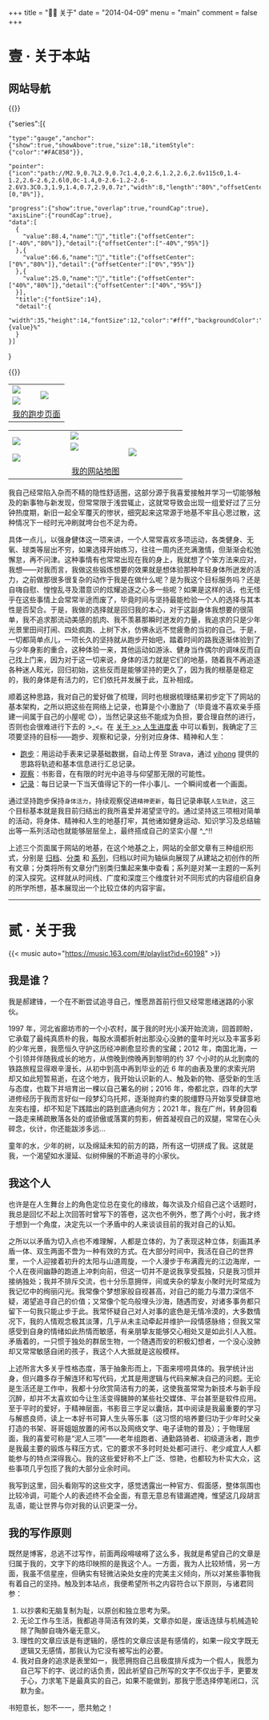 +++
title = "👨‍🔧 关于"
date = "2014-04-09"
menu = "main"
comment = false
+++

# 壹 · 关于本站

## 网站导航

{{<echarts charts_id="210703-02" width="100%" height="26rem">}}

{"series":[{

    "type":"gauge","anchor":{"show":true,"showAbove":true,"size":18,"itemStyle":{"color":"#FAC858"}},

    "pointer":{"icon":"path://M2.9,0.7L2.9,0.7c1.4,0,2.6,1.2,2.6,2.6v115c0,1.4-1.2,2.6-2.6,2.6l0,0c-1.4,0-2.6-1.2-2.6-2.6V3.3C0.3,1.9,1.4,0.7,2.9,0.7z","width":8,"length":"80%","offsetCenter":[0,"8%"]},

    "progress":{"show":true,"overlap":true,"roundCap":true},
    "axisLine":{"roundCap":true},
    "data":[
      {
        "value":88.4,"name":"🏃","title":{"offsetCenter":["-40%","80%"]},"detail":{"offsetCenter":["-40%","95%"]}
      },{
        "value":66.6,"name":"👀","title":{"offsetCenter":["0%","80%"]},"detail":{"offsetCenter":["0%","95%"]}
      },{
        "value":25.0,"name":"📝","title":{"offsetCenter":["40%","80%"]},"detail":{"offsetCenter":["40%","95%"]}
      }],
      "title":{"fontSize":14},
      "detail":{
        "width":35,"height":14,"fontSize":12,"color":"#fff","backgroundColor":"auto","borderRadius":3,"formatter":"{value}%"
      }
    }]

}

{{</echarts>}}

<table cellspacing="0" cellpadding="4"><tbody>
  <tr>
    <td><img src="https://raw.githubusercontent.com/DivinerHJF/running_page/master/assets/github_2022.svg" border=0></td>
    <td rowspan="2"><img src="https://raw.githubusercontent.com/DivinerHJF/running_page/master/assets/grid.svg  " border=0></td>
  </tr>
  <tr>
    <td><img src="https://raw.githubusercontent.com/DivinerHJF/running_page/master/assets/year_2021.svg" border=0></td>
  </tr>
  <tr>
    <td align="center" colspan="2"><a href="https://aether-running-page.vercel.app/" target="_blank">我的跑步页面</a></td>
  </tr>
</tbody></table>

<script type="text/javascript" src="https://www.douban.com/service/badge/Aether_Q/?selection=latest&amp;picsize=small&amp;show=collection&amp;n=10&amp;hidelogo=on&amp;cat=drama%7Cmovie%7Cbook%7Cmusic&amp;columns=5"></script>

<table width="300" cellspacing="0" cellpadding="4"><tbody>
  <tr>
    <td width="100" rowspan="2"><a href="/series/" target="_blank"><img src="https://lh3.googleusercontent.com/mgKykiTyf4FVSspEb-8hs1HZ8XINLK3z_5gj8UZa_HJqdmqHvOz6gwBgB9ZewTwTlQcb8gfiTgUY7pJG_UyfnhOZCU5CmcF8QtyUur4SzHhUPXod4F7u5is5xp-cABCGwbaIrARatDVSx9-kbmNo6rOy_3r-qFQ7LPaDfxeWBwtQkNs2RjJEk9o0TGm-EYrJPqp1TYk3PaNtukD2QrXy3Ejk72GJbbq0kMXPjgSjvAHmRUz10m0QsiQX8AdtPipV5MaOvylSianfQ3SfI1IUlNcfOZR6ydLPoudcHV2rHKqpG4ZVIyps9YEeshI3hcQa_RRhvrhhYOj4NkVpcltgHO1tr0tg7LtTkV35F2CFIVw_3y4oASak2o83V3zv34wQOoE5mupMUlBf9Od9CvdLhlIvnszaO66YhIL1SaovywpZAHdJmdq9SmpPpRKZ-pDBphlz7ACvHj2ykwZ6ZRuelSdumsubXlR7IiAr60Iml7t0xZ87SPw6AymRjR7QNmR2X0eCVPbKGkcjiVS3j0w23xP5F7rSOBrpvMp23WmepsARV_QxN4zxx4Bx61MA57klT68NQ12vuxtMsPyi--tdQVP1sat_-6xSRM1Qoba6J8KhU2WcYXFxLW2klSzn38zVniq5fBohy6KoUK8Ki-ontUCBzmw6qilGUE1MmNfkSUXBbAVipupTtLWPceBmmMyszilbst2Oars0IenMK7Fk2xc=w524-h1048-no?authuser=0" border=0></a></td>
    <td width="100" colspan="2"><a href="/posts/" target="_blank"><img src="https://lh3.googleusercontent.com/X6us0Lve9SRBb5wKdt_BKqSLLxzlGukExPaeKentZYkCyc2W5Soa619BWWwEF-jY0QsJZTAGDzixPbaAj-EOmRXL4c_8NJKXLkFJ57JtM154uj6CFF0RGTIhAlmYXGwxfZuiKrdkPgDaVPYwiSHpCd4SUQTFHA_QWC-Fyl2JtG6YIjCR_P5n5XZJLpu8ZH_kCJCiLj7G8lNtZebjsejKCqmbcqtimByyKAVt2riZ8yz8JCPtLuELtdV-c_W3Kt2SNmKwMT9IoomiXtCbnuh5B9GnzuJLtfJTVG4D0OkFTsmk8899A8ruhq--6pIkjEvQZ_u5z1VCI46ZYXq7SEpYTC17APxDUgbwpaU_U9qCbypJLjkgQdZN88VqFBiSoqpI3w_Y4el3YUYW6FJ8uw8-j25sqFw3Ifk3-uo5zUaTeL9NUMhHb1a4MeBtKtL4QtblMGvxFwUFBefwGfwdWqDiJurcEbAygvKYBsOEeuPllWrky48FXO13ATDOl1cRcvT5DGAfl-46u41i-dv91GOYZ0BKQti84zplEjZKs8DQDaQ_FkT32lUWdUDGOywJQJjmFcpqv1GmESJMgTwH8hsMl_JHN0TK_X1LLF3ejj0df8dDX75MxBaXaskZEBa6wkbAxTvfsmlyn6X3sa0rbD6pKKOGRwu7-WtJ8S-v32unDA9x3LWLxhOr6vrhtRZxr9GnPlsQiEDF0vbwkVie-yz-48E=w1366-h683-no?authuser=0" border=0></a></td>
  </tr>
  <tr>
    <td width="100"><a href="/about/" target="_blank"><img src="https://lh3.googleusercontent.com/QPFxDw5bLF473IRL3JXtHT5YsZWU5ESoxkgUIEwXf5ZgZnWsn1mXFUpk-l97pBTlnATvCOU4VOteBHTAb7iP-YVHZ3FNC9kdHC16hrcsv95e46JJJHhfjBhV2WyM61wkKFPZbUOLmP23t78cFnTVo77LGCtRRy2iyPDuvfYm3ee_wxJ5EC-Oog5vGNRr_8lqePiF6rcdC8ZQjUmgLMn6CZihi4YfiL5g4y9JvYJw4e89QFc8E5fRRd-3I-t881ILX9pnF4kUei1GvVMuUBiCcSD9Gp_gBsimGkY6cWbgO0GpFaM0PbkFOj7tK138YwPLLgTlsJeLKaU92QrvE6wqXoicPmAmwsakMmlHlSYi0QMtamFuXOQO5bxGzopmAQCtPzDbYZrNzQsUW-t-g70ujsTGUh37N0rFMDdLH_SCENvaf2dhPOxBzlYaUT5FokwUN2isSnkxSPgvBQOrU_6zPIMewbQgqZfTNT6Z3mZSn_QMx8kAEuux-VIMAGzcce7a_W5-bpC6pYmfU8dqZL_HUNGEGHJgKDxpnvljJw0JsBq_CTcPUFngQYRY5kIMKXj8IbWgp2Kchyv_tA2gTtKFGpmiVJIJztmJHL0SjqIqkIdEBLpw6v5yesGK20c7ned-HVQ1mLRI0KXvG0MRtdptH1kdMQRDQZv4vbih7cGc_iM24rPg6koztS8pWFJQB2vk18LW78jofz_MQ-viI0fdW9U=s683-no?authuser=0" border=0></a></td>
    <td width="100" rowspan="2"><a href="/categories/" target="_blank"><img src="https://lh3.googleusercontent.com/JVkUjolmCOwTUtEM08I7jm5Tnkfa1c2rNRB5Ka2MfKkeafq31goNcm_TO6TFbYtLtoKJotuWobTZ3Oeq1iBuzQHNeegfbXbjKKwAIYG2lM8NMbBr0PUYCvs2MOg_Khzf6IhRdWEcJLtYm7n0NQXqtcbunC1Q0FpienVu986RW4nJ0vKNqiid0cPCqW4rzTuTlN8ZEK4KDAWvvAmOpci2Kd8ygfG-1eG4UadDMQA1In6f7upHdj4p3D-oMz9ATOeHkzh7OC2YRK3YGyLhoAOSudXFgHPPtFq4gT0I4WhlSVwZYzz9XUdtSma8dOMjuGlQVczk-kU96I8xCN9JlHefNYGZeQejJp6T-AKYh73J13WM42gtIKCJuwg4UGfJgiPz7nFBgw7C85Q6OxnAVD38I5_57mXLs3mAE6qkRxZWutscuY0mSkCNMiNP6yCHpr0U2NWzfscyzNrhPUsBJ9TfA9sFLR58WRiRUG93PR5UxUrel8D8PwOaGf-tXRQNlu8qvBPqZtiilnP2RrLNkTws1E6qz7kuEiEcdFDc24M0E1xNS9XBecCcjnK2WEjz8Ro_OQk99qiHOVkge801k431RFES6Om__CKv6uuVn47TdF0mLF16vkExTvgHsZ_fjbDB9PcixnXVr5EkYD5T0SdBgKda5aZ5K3orgzISlxi2qq5SMZkN4SNaf8XLGGrtIh9m6rvi76g2ZOfYgGtp9S1pcno=w524-h1048-no?authuser=0" border=0></a></td>
  </tr>
  <tr>
    <td width="100" colspan="2"><a href="/series/朝花夕拾/" target="_blank"><img src="https://lh3.googleusercontent.com/5BHLC1O8pGjEps9lOe27nssiObGKo7C1Osu7Js7vkYUF4TNg1JjvngwX72rXxolXGITjQVdb8f60fF6Xfvww_ia7Rc8pnQMcU4PUJE4AMvPTxbzIv8bG0EfzGwM3iVk5uuVsWZXlR5MTq1w_HjIL6W4AjCktpekskQDMGxPHW3LyEhfjl3R6n39Q-ve0GpnKuhvsPObKv2rrtqRLOXUEkKpTm8nMchicrrgi8pTH4CQqhSNB-clqboD7imlRxMAxHjzFcrE1OO0DYalyStfdFZ75sb07HI2-TJpVMyg5frzFUXabDEtsIsmZiADTfvng6iLtVKju0HAbEphHJGQd_VFj5cJCSMpUuu9KWB3sJVEugeKOxGojeZnSOsXHIO1aXn5YcdXPJC7zKR2fuVl_9cW51TzwDBjKBsogCpeF6BpQfcGH6ZAA06lJ5XvKiVZWoUxzzWqLf8KhKrpE1WtFqnAjRbUXOaVLcr02CTvnWIJ7PuVfilS45Vql818pxOLSOPJKsA5e7jOidn1MjQHETzVIM3aGPlSa2AGa1IgZepoV_38HBG0EexkFdXZbmWOtFmklwOQT1zmQDr_268VL7h-n-J8yOpZrSLPOap1i0P89s_RhrQncC9u-qr2IPtNDhUIk2QCTzAQrO_bRPrnFwaXXt9jjjbJjTbpo0rqC6Ju-mnRSN7BGtBF11Mhl1eBSyca35H-Mhh0JKPLXWGmEGPE=w1366-h683-no?authuser=0" border=0></a></td>
  </tr>
  <tr>
    <td align="center" colspan="3"><a href="https://aether-running-page.vercel.app/" target="_blank">我的网站地图</a></td>
  </tr>
</tbody></table>

我自己经常陷入杂而不精的隐性舒适圈，这部分源于我喜爱接触并学习一切能够触及的新事物与新发现，但常常限于浅尝辄止，这就常导致会出现一组爱好过了三分钟热度期，新旧一起全军覆灭的惨状，细究起来这常源于地基不牢且心思过散，这种情况下一经时光冲刷就垮台也不足为奇。

具体一点儿，以强身健体这一项来讲，一个人常常喜欢多项运动，各类健身、无氧、球类等层出不穷，如果选择开始练习，往往一周内还充满激情，但渐渐会松弛懈怠，再不问津。这种事情有也常常出现在我的身上，我就想了个笨方法来应对，我想——对我而言，我做这些锻炼想要的效果就是想体验那种年轻身体所迸发的活力，之前做那很多很复杂的动作于我是在做什么呢？是为我这个目标服务吗？还是自嗨自慰、惶惶乱寻及潜意识的炫耀追逐之心多一些呢？如果是这样的话，也无怪乎在这些事情上会常常半途而废了，毕竟时间与坚持最能检验一个人的选择与其本性是否契合。于是，我做的选择就是回归我的本心，对于这副身体我想要的很简单，我不追求那流动美感的肌肉、我不羡慕那瞬时迸发的力量，我追求的只是少年光景里田间打闹、四处疯跑、上树下水，仿佛永远不觉疲惫的当初的自己。于是，一切都简单点儿，一项长久的坚持就从跑步开始吧，踏着时间的路我逐渐体验到了与少年身影的重合，这种体验一来，其他运动如游泳、健身当作偶尔的调味反而自己找上门来，因为对于这一切来说，身体的活力就是它们的地基，随着我不再追逐各种迷人眩光，回归初始，这些反而是能够坚持的更久了，因为我的根基是稳定的，我的身体是有活力的，它们依托并发展于此，互补相成。

顺着这种思路，我对自己的爱好做了梳理，同时也根据梳理结果初步定下了网站的基本架构，之所以把这些在网络上记录，也算是个小激励了（毕竟谁不喜欢亲手搭建一间属于自己的小屋呢 😊），当然记录这些不能成为负担，要合理自然的进行，否则也会很难进行下去的 >\_<。在 [关于 >> 人生进度表](./#%E7%BD%91%E7%AB%99%E5%AF%BC%E8%88%AA) 中可以看到，我确定了三项要坚持的目标——跑步、观察和记录，分别对应身体、精神和人生：

- [跑步](https://aether-running-page.vercel.app/)：用运动手表来记录基础数据，自动上传至 Strava，通过 [yihong](https://github.com/yihong0618/running_page) 提供的思路将轨迹和基本信息进行汇总记录。
- [观察](https://www.douban.com/people/Aether_Q/)：书影音，在有限的时光中追寻与仰望那无限的可能性。
- [记录](../series/%E6%9C%9D%E8%8A%B1%E5%A4%95%E6%8B%BE/)：每日记录一下当天值得记下的一件小事儿、一个瞬间或者一个画面。

通过坚持跑步保持`身体活力`，持续观察促进`精神更新`，每日记录串联`人生轨迹`，这三个目标基本就是我目前归结出的我所喜爱并渴望坚守的。通过坚持这三项相对简单的活动，将身体、精神和人生的地基打牢，其他诸如健身运动、知识学习及总结输出等一系列活动也就能够层层垒上，最终搭成自己的坚实小屋 ^\_^!!

上述三个页面属于网站的地基，在这个地基之上，网站的全部文章有三种组织形式，分别是 [归档](../posts/)、[分类](../categories/) 和 [系列](../series/)，归档以时间为轴纵向展现了从建站之初创作的所有文章；分类将所有文章分门别类归集起来集中查看；系列是对某一主题的一系列的深入探究。这样就从时间线、广度和深度三个维度针对不同形式的内容组织自身的所学所想，基本展现出一个比较立体的内容宇宙。

---

# 贰 · 关于我

{{< music auto="https://music.163.com/#/playlist?id=60198" >}}

## 我是谁？

我是郝建锋，一个在不断尝试追寻自己，惟愿昂首前行但又经常思绪迷路的小家伙。

1997 年，河北省廊坊市的一个小农村，属于我的时光小溪开始流淌，回首顾盼，它承载了最纯真质朴的我，每股水滴都折射出那没心没肺的童年时光以及丰富多彩的少年光景，我愿恒久守护这历经冲刷愈显珍贵的宝藏；2012 年，南国北海，一个引领并伴随我成长的地方，从傍晚到傍晚再到黎明的约 37 个小时的从北到南的铁路旅程显得艰辛漫长，从初中到高中再到毕业的近 6 年的由表及里的求索光阴却又如此短暂易逝，在这个地方，我开始认识新的人、触及新的物、感受新的生活与态度，也栽下并培育出一棵以自己署名的树；2016 年，帝都北京，四年的大学进修经历于我而言好似一段梦幻乌托邦，逐渐抛弃约束的脱缰野马开始享受肆意地左突右撞，却不知足下践踏出的路到底通向何方；2021 年，我在广州，转身回看一路走来稀疏散落各处的或骄傲或落寞的剪影，俯首凝视自己的双腿，常常在心头碎念，伙计，你还能跋涉多远...

童年的水，少年的树，以及绵延未知的前方的路，所有这一切拼成了我。这就是我，一个渴望如水漫延、似树伸展的不断追寻的小家伙。

## 我这个人

也许是在人生舞台上的角色定位总在变化的缘故，每次谈及介绍自己这个话题时，我总是回忆不起上次回答时曾写下的答卷，这次也不例外，憋了两个小时，我才终于想到一个角度，决定先以一个矛盾中的人来谈谈目前的我对自己的认知。

之所以以矛盾为切入点也不难理解，人都是立体的，为了表现这种立体，刻画其矛盾一体、双生两面不啻为一种有效的方式。在大部分时间中，我活在自己的世界里，一个人迎接着初升的太阳与山道周旋，一个人漫步于布满霞光的江边海岸，一个人在夜间幽静的跑道上冲刺向前，但这一切并不是说我享受孤独，只是我习惯并接纳独处；我并不排斥交流，也十分乐意拥伴，间或夹杂的挚友小聚时光时常成为我记忆中的绚丽闪光。我常像个梦想家般自视甚高，对自己的能力与潜力深信不疑，渴望追寻自己的价值；又常像个鸵鸟般埋头沙海，随遇而安，对诸多事务都只留下一句我只能止步于此。我常怀疑自己对人对事的底色是无情冷漠的，大多数情况下，我的人情观念极其淡薄，几乎从未主动牵起并维护一段情感脉络；但我又常感受到自身的情绪如此热情而敏感，有亲朋挚友能够交心相处又是如此引人入胜。矛盾着的，一只惯于独处的群居生物，一个随遇而安的积极幻想者，一个没心没肺却又常常敏感自闭的孩子，我这个人大抵就是这般模样。

上述所言大多关乎性格态度，落于抽象形而上，下面来唠唠具体的。我学统计出身，但兴趣多存于解连环和写代码，尤其是用逻辑与代码来解决自己的问题。无论是生活还是工作中，我都十分欣赏简洁有力的美，这使我虽常常为新技术与新手段沉醉，却并不太喜欢如今让生活变得臃肿的某些社交媒体、平台甚至是软件应用。至于平时的爱好，于精神层面，书影音三字足以囊括，其中阅读是我最重要的学习与解惑良师，读上一本好书可算人生头等乐事（这习惯的培养要归功于少年时父亲打造的书架、哥哥姐姐放置的闲书以及网络文学、电子读物的普及）；于物理层面，我的喜爱可称是“泥人三项”——老年组跑者、通勤路骑者、初级道泳者，跑步是我最主要的锻炼与释压方式，它的要求不多时时处处都可进行、老少咸宜人人都能参与的特点深得我心。我的这些爱好称不上广泛、惊艳，也都较为朴实大众，这些事项几乎包揽了我的大部分业余时间。

我写到这里，回头看刚写的这些文字，感觉透露出一种官方、假面感，整体氛围也比较冷调，可能个人的表述终不会全面，有意无意总有错漏遮掩，惟望这几段胡言乱语，能让世界与你对我的认识更深一分。

## 我的写作原则

既然是博客，总逃不过写作，前面两段嘚啵嘚了这么多，我就是希望自己的文章是归属于我的，文字下的烙印映照的是我这个人。一方面，我为人比较矫情，另一方面，我虽不信星座，但确实有轻微沾染处女座的完美主义倾向，所以对某些事物我有着自己的坚持。触及到本站点，我便希望所书之内容符合以下原则，与诸君同参：

1. 以抄袭和无脑复制为耻，以原创和独立思考为荣。
2. 无论工作与生活，我都追寻简洁有效的美，文章亦如是，废话连牍与机械造轮除了陶醉自嗨外毫无意义。
3. 理性的文章应该是有逻辑的，感性的文章应该是有感情的，如果一段文字既无逻辑又无感情，那我认为它没有被写出的必要。
4. 我对自身的追求是表里如一，我愿拥抱自己且极度排斥成为一个假人，我愿为自己写下的字、说过的话负责，因此祈望自己所写的文字不仅出于手，更要发于心，力求笔下是最真实的自己，如果不能做到，那我宁愿选择停笔闭口，沉默为金。

书短意长，恕不一一，愿共勉之！
